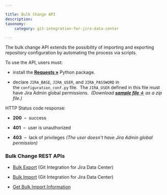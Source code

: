 ```yaml
---

title: Bulk Change API
description:
taxonomy:
    category: git-integration-for-jira-data-center

---
```


The bulk change API extends the possibility of importing and exporting repository configuration by automating the process via scripts.

To use the API, users must:

*   install the [**Requests »**](http://docs.python-requests.org/en/latest/user/install/#install) Python package.

*   declare `JIRA_BASE`, `JIRA_USER`, and `JIRA_PASSWORD` in the `configuration_conf.py` file.  The `JIRA_USER` defined in this file must have Jira Admin global permissions.  _(Download_ [_**sample file ↓**_](https://bigbrassband.com/files/configuration_conf.zip) _as a zip file.)_


HTTP Status code response:

*   **200**  –  success

*   **401**  –  user is unauthorized

*   **403**  –  lack of privileges _(The user doesn't have Jira Admin global permission)_


### Bulk Change REST APIs

*   [Bulk Export](/git-integration-for-jira-data-center/bulk-export-gij-self-managed/) (Git Integration for Jira Data Center)

*   [Bulk Import](/git-integration-for-jira-data-center/bulk-import-gij-self-managed/) (Git Integration for Jira Data Center)

*   [Get Bulk Import Information](/git-integration-for-jira-data-center/get-bulk-import-information-gij-self-managed/)

